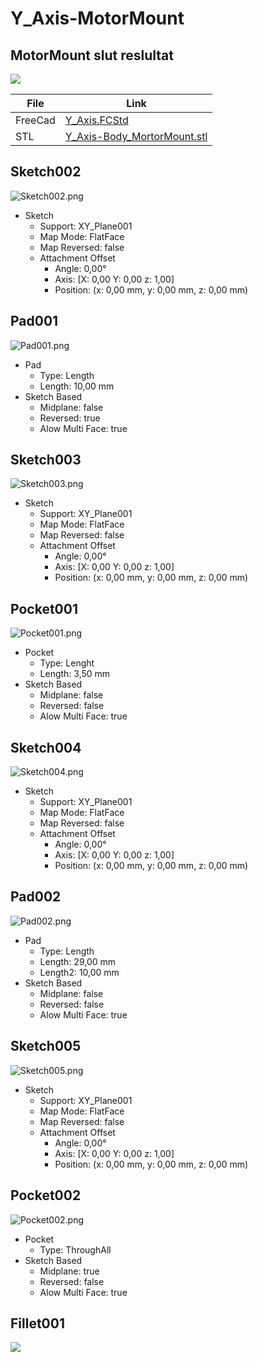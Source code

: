 # Y_Axis-MotorMount

## MotorMount slut reslultat

![](./Images/Fillet001.png)

| File | Link |
| --- | --- |
| FreeCad | [Y_Axis.FCStd](./Y_Axis.FCStd) |
| STL | [Y_Axis-Body_MortorMount.stl](./stl/Y_Axis-Body_MortorMount.stl) |

## Sketch002

![Sketch002.png](./Images/Sketch002.png)

* Sketch
  * Support: XY_Plane001
  * Map Mode: FlatFace
  * Map Reversed: false
  * Attachment Offset
    * Angle: 0,00°
    * Axis: [X: 0,00 Y: 0,00 z: 1,00]
    * Position: (x: 0,00 mm, y: 0,00 mm, z: 0,00 mm)

## Pad001

![Pad001.png](./Images/Pad001.png)

* Pad
  * Type: Length
  * Length: 10,00 mm
* Sketch Based
  * Midplane: false
  * Reversed: true
  * Alow Multi Face: true

## Sketch003

![Sketch003.png](./Images/Sketch003.png)

* Sketch
  * Support: XY_Plane001
  * Map Mode: FlatFace
  * Map Reversed: false
  * Attachment Offset
    * Angle: 0,00°
    * Axis: [X: 0,00 Y: 0,00 z: 1,00]
    * Position: (x: 0,00 mm, y: 0,00 mm, z: 0,00 mm)

## Pocket001

![Pocket001.png](./Images/Pocket001.png)

* Pocket
  * Type: Lenght
  * Length: 3,50 mm
* Sketch Based
  * Midplane: false
  * Reversed: false
  * Alow Multi Face: true

## Sketch004

![Sketch004.png](./Images/Sketch004.png)

* Sketch
  * Support: XY_Plane001
  * Map Mode: FlatFace
  * Map Reversed: false
  * Attachment Offset
    * Angle: 0,00°
    * Axis: [X: 0,00 Y: 0,00 z: 1,00]
    * Position: (x: 0,00 mm, y: 0,00 mm, z: 0,00 mm)

## Pad002

![Pad002.png](./Images/Pad002.png)

* Pad
  * Type: Length
  * Length: 29,00 mm
  * Length2: 10,00 mm
* Sketch Based
  * Midplane: false
  * Reversed: false
  * Alow Multi Face: true

## Sketch005

![Sketch005.png](./Images/Sketch005.png)

* Sketch
  * Support: XY_Plane001
  * Map Mode: FlatFace
  * Map Reversed: false
  * Attachment Offset
    * Angle: 0,00°
    * Axis: [X: 0,00 Y: 0,00 z: 1,00]
    * Position: (x: 0,00 mm, y: 0,00 mm, z: 0,00 mm)

## Pocket002

![Pocket002.png](./Images/Pocket002.png)

* Pocket
  * Type: ThroughAll
* Sketch Based
  * Midplane: true
  * Reversed: false
  * Alow Multi Face: true

## Fillet001

![](./Images/Fillet001.png)
